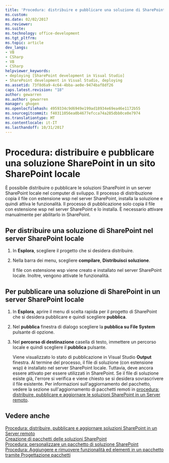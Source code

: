 ```yaml
---
title: 'Procedura: distribuire e pubblicare una soluzione di SharePoint in un sito di SharePoint locale | Documenti Microsoft'
ms.custom: 
ms.date: 02/02/2017
ms.reviewer: 
ms.suite: 
ms.technology: office-development
ms.tgt_pltfrm: 
ms.topic: article
dev_langs:
- VB
- CSharp
- VB
- CSharp
helpviewer_keywords:
- deploying [SharePoint development in Visual Studio]
- SharePoint development in Visual Studio, deploying
ms.assetid: 73f8d6a9-4c64-4bba-ae0e-9474baf8df26
caps.latest.revision: "18"
author: gewarren
ms.author: gewarren
manager: ghogen
ms.openlocfilehash: 4959334c9d6949e199ad18934e69ea46e1172b55
ms.sourcegitcommit: f40311056ea0b4677efcca74a285dbb0ce0e7974
ms.translationtype: MT
ms.contentlocale: it-IT
ms.lasthandoff: 10/31/2017
---
```

# <a name="how-to-deploy-and-publish-a-sharepoint-solution-to-a-local-sharepoint-site"></a>Procedura: distribuire e pubblicare una soluzione SharePoint in un sito SharePoint locale
  È possibile distribuire o pubblicare le soluzioni SharePoint in un server SharePoint locale nel computer di sviluppo. Il processo di distribuzione copia il file con estensione wsp nel server SharePoint, installa la soluzione e quindi attiva le funzionalità. Il processo di pubblicazione solo copia il file con estensione wsp nel server SharePoint e lo installa. È necessario attivare manualmente per abilitarlo in SharePoint.  
  
## <a name="to-deploy-a-sharepoint-solution-to-the-local-sharepoint-server"></a>Per distribuire una soluzione di SharePoint nel server SharePoint locale  
  
1.  In **Esplora**, scegliere il progetto che si desidera distribuire.  
  
2.  Nella barra dei menu, scegliere **compilare**, **Distribuisci soluzione**.  
  
     Il file con estensione wsp viene creato e installato nel server SharePoint locale. Inoltre, vengono attivate le funzionalità.  
  
## <a name="to-publish-a-sharepoint-solution-to-a-local-sharepoint-server"></a>Per pubblicare una soluzione di SharePoint in un server SharePoint locale  
  
1.  In **Esplora**, aprire il menu di scelta rapida per il progetto di SharePoint che si desidera pubblicare e quindi scegliere **pubblica**.  
  
2.  Nel **pubblica** finestra di dialogo scegliere la **pubblica su File System** pulsante di opzione.  
  
3.  Nel **percorso di destinazione** casella di testo, immettere un percorso locale e quindi scegliere il **pubblica** pulsante.  
  
     Viene visualizzato lo stato di pubblicazione in Visual Studio **Output** finestra. Al termine del processo, il file di soluzione (con estensione wsp) è installato nel server SharePoint locale. Tuttavia, deve ancora essere attivato per essere utilizzati in SharePoint. Se il file di soluzione esiste già, l'errore si verifica e viene chiesto se si desidera sovrascrivere il file esistente. Per informazioni sull'aggiornamento del pacchetto, vedere la sezione sull'aggiornamento di pacchetti remoti in [procedura: distribuire, pubblicare e aggiornare le soluzioni SharePoint in un Server remoto](../sharepoint/how-to-deploy-publish-and-upgrade-sharepoint-solutions-on-a-remote-server.md).  
  
## <a name="see-also"></a>Vedere anche  
 [Procedura: distribuire, pubblicare e aggiornare soluzioni SharePoint in un Server remoto](../sharepoint/how-to-deploy-publish-and-upgrade-sharepoint-solutions-on-a-remote-server.md)   
 [Creazione di pacchetti delle soluzioni SharePoint](../sharepoint/creating-sharepoint-solution-packages.md)   
 [Procedura: personalizzare un pacchetto di soluzione SharePoint](../sharepoint/how-to-customize-a-sharepoint-solution-package.md)   
 [Procedura: Aggiungere e rimuovere funzionalità ed elementi in un pacchetto tramite Progettazione pacchetti](../sharepoint/how-to-add-and-remove-features-and-items-to-a-package-by-using-the-package-designer.md)  
  
  